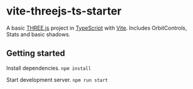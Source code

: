 # vite-threejs-ts-starter

A basic [THREE.js](https://threejs.org/) project in [TypeScript](https://www.typescriptlang.org/) with [Vite](https://vitejs.dev/). Includes OrbitControls, Stats and basic shadows.

## Getting started

Install dependencies.
`npm install`

Start development server.
`npm run start`
